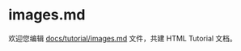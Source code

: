 images.md
===

欢迎您编辑 <a target="__blank" href="https://github.com/jaywcjlove/html-tutorial/blob/master/docs/tutorial/images.md">docs/tutorial/images.md</a> 文件，共建 HTML Tutorial 文档。
